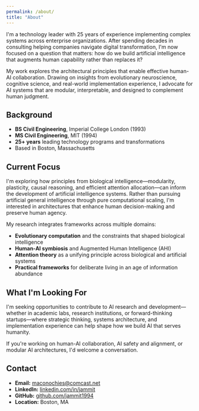 ```yaml
---
permalink: /about/
title: "About"
---
```


I'm a technology leader with 25 years of experience implementing complex systems across enterprise organizations. After spending decades in consulting helping companies navigate digital transformation, I'm now focused on a question that matters: how do we build artificial intelligence that augments human capability rather than replaces it?

My work explores the architectural principles that enable effective human-AI collaboration. Drawing on insights from evolutionary neuroscience, cognitive science, and real-world implementation experience, I advocate for AI systems that are modular, interpretable, and designed to complement human judgment.

## Background

- **BS Civil Engineering**, Imperial College London (1993)
- **MS Civil Engineering**, MIT (1994)
- **25+ years** leading technology programs and transformations
- Based in Boston, Massachusetts

## Current Focus

I'm exploring how principles from biological intelligence—modularity, plasticity, causal reasoning, and efficient attention allocation—can inform the development of artificial intelligence systems. Rather than pursuing artificial general intelligence through pure computational scaling, I'm interested in architectures that enhance human decision-making and preserve human agency.

My research integrates frameworks across multiple domains:
- **Evolutionary computation** and the constraints that shaped biological intelligence
- **Human-AI symbiosis** and Augmented Human Intelligence (AHI)
- **Attention theory** as a unifying principle across biological and artificial systems
- **Practical frameworks** for deliberate living in an age of information abundance

## What I'm Looking For

I'm seeking opportunities to contribute to AI research and development—whether in academic labs, research institutions, or forward-thinking startups—where strategic thinking, systems architecture, and implementation experience can help shape how we build AI that serves humanity.

If you're working on human-AI collaboration, AI safety and alignment, or modular AI architectures, I'd welcome a conversation.

## Contact

- **Email:** maconochies@comcast.net
- **LinkedIn:** [linkedin.com/in/jammit](https://www.linkedin.com/in/jammit/)
- **GitHub:** [github.com/jammit1994](https://github.com/jammit1994)
- **Location:** Boston, MA

